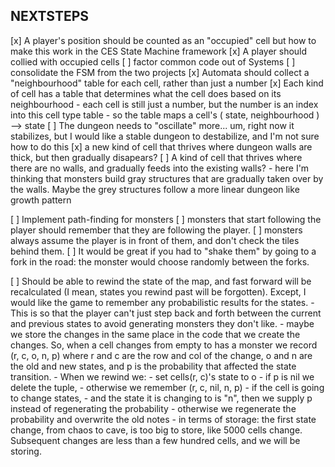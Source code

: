 NEXTSTEPS
---------

[x] A player's position should be counted as an "occupied" cell
    but how to make this work in the CES State Machine framework
[x] A player should collied with occupied cells
[ ] factor common code out of Systems
[ ] consolidate the FSM from the two projects
[x] Automata should collect a "neighbourhood" table for each
    cell, rather than just a number
[x] Each kind of cell has a table that determines what the
    cell does based on its neighbourhood
    - each cell is still just a number, but the number
      is an index into this cell type table
    - so the table maps a cell's ( state, neighbourhood ) --> state
[ ] The dungeon needs to "oscillate" more... um, right now
    it stabilizes, but I would like a stable dungeon to destabilize,
    and I'm not sure how to do this
[x] a new kind of cell that thrives where dungeon walls are thick,
    but then gradually disapears?
[ ] A kind of cell that thrives where there are no walls, and gradually
    feeds into the existing walls?
    - here I'm thinking that monsters build gray structures that are
      gradually taken over by the walls. Maybe the grey structures
      follow a more linear dungeon like growth pattern

[ ] Implement path-finding for monsters
[ ] monsters that start following the player should remember that they are
    following the player.
[ ] monsters always assume the player is in front of them, and don't
    check the tiles behind them.
[ ] It would be great if you had to "shake them" by going to a fork in the
    road: the monster would choose randomly between the forks.

[ ] Should be able to rewind the state of the map, and fast forward will
    be recalculated (I mean, states you rewind past will be forgotten). Except,
    I would like the game to remember any probabilistic results for the
    states.
    - This is so that the player can't just step back and forth between the
      current and previous states to avoid generating monsters they don't
      like.
      - maybe we store the changes in the same place in the code that we
        create the changes. So, when a cell changes from empty to has a monster
        we record (r, c, o, n, p) where r and c are the row and col of the change,
        o and n are the old and new states, and p is the probability that affected
        the state transition.
      - When we rewind we:
        - set cells(r, c)'s state to o
        - if p is nil we delete the tuple,
        - otherwise we remember (r, c, nil, n, p)
        - if the cell is going to change states,
          - and the state it is changing to is "n",
            then we supply p instead of regenerating
            the probability
          - otherwise we regenerate the probability and
            overwrite the old notes
    - in terms of storage: the first state change, from chaos to cave, is too big
      to store, like 5000 cells change. Subsequent changes are less than a few hundred
      cells, and we will be storing.

